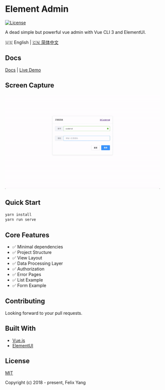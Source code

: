 # Element Admin

[![License](https://img.shields.io/github/license/codetrial/element-admin.svg)](https://github.com/codetrial/element-admin)

A dead simple but powerful vue admin with Vue CLI 3 and ElementUI.

:us: English | [:cn: 简体中文](README.zh-CN.md)

## Docs

[Docs](https://codetrial.github.io/element-admin) | [Live Demo](https://element-admin.felixpy.com)

## Screen Capture

![Screen Capture](.github/demo.gif)

## Quick Start

```bash
yarn install
yarn run serve
```

## Core Features

- :white_check_mark: Minimal dependencies
- :white_check_mark: Project Structure
- :white_check_mark: View Layout
- :white_check_mark: Data Processing Layer
- :white_check_mark: Authorization
- :white_check_mark: Error Pages
- :white_check_mark: List Example
- :white_check_mark: Form Example

## Contributing

Looking forward to your pull requests.

## Built With

- [Vue.js](https://github.com/vuejs/vue)
- [ElementUI](https://github.com/ElemeFE/element)

## License

[MIT](http://opensource.org/licenses/MIT)

Copyright (c) 2018 - present, Felix Yang
